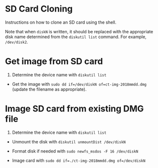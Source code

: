 SD Card Cloning
===============

Instructions on how to clone an SD card using the shell.

Note that when `diskN` is written, it should be replaced with the appropriate
disk name determined from the `diskutil list` command.
For example, `/dev/disk2`.

# Get image from SD card

1. Determine the device name with `diskutil list`

- Get the image with `sudo dd if=/dev/diskN of=ct-img-2018mmdd.dmg`
  (update the filename as appropriate).

# Image SD card from existing DMG file

1. Determine the device name with `diskutil list`

- Unmount the disk with `diskutil unmountDist /dev/diskN`

- Format disk if needed with `sudo newfs_msdos -F 16 /dev/diskN`

- Image card with `sudo dd if=./ct-img-2018mmdd.dmg of=/dev/diskN`
